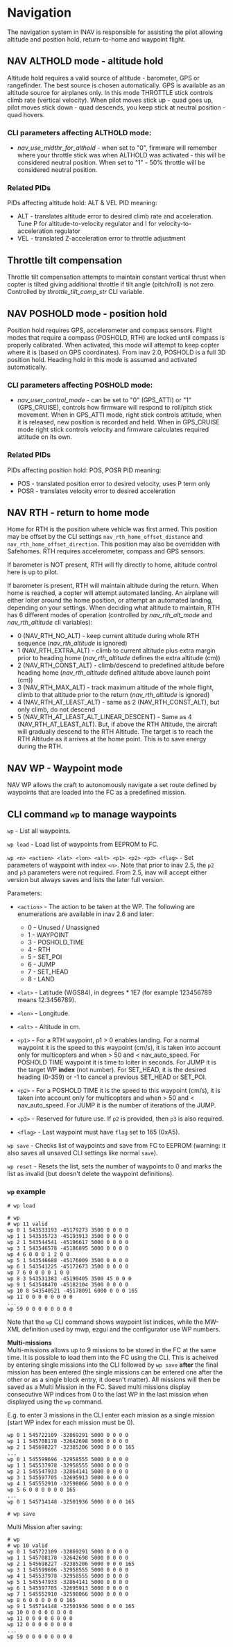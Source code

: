 # Navigation

The navigation system in INAV is responsible for assisting the pilot allowing altitude and position hold, return-to-home and waypoint flight.

## NAV ALTHOLD mode - altitude hold

Altitude hold requires a valid source of altitude - barometer, GPS or rangefinder. The best source is chosen automatically. GPS is available as an altitude source for airplanes only.
In this mode THROTTLE stick controls climb rate (vertical velocity). When pilot moves stick up - quad goes up, pilot moves stick down - quad descends, you keep stick at neutral position - quad hovers.

### CLI parameters affecting ALTHOLD mode:
* *nav_use_midthr_for_althold* - when set to "0", firmware will remember where your throttle stick was when ALTHOLD was activated - this will be considered neutral position. When set to "1" - 50% throttle will be considered neutral position.

### Related PIDs
PIDs affecting altitude hold: ALT & VEL
PID meaning:
* ALT - translates altitude error to desired climb rate and acceleration. Tune P for altitude-to-velocity regulator and I for velocity-to-acceleration regulator
* VEL - translated Z-acceleration error to throttle adjustment

## Throttle tilt compensation

Throttle tilt compensation attempts to maintain constant vertical thrust when copter is tilted giving additional throttle if tilt angle (pitch/roll) is not zero. Controlled by *throttle_tilt_comp_str* CLI variable.

## NAV POSHOLD mode - position hold

Position hold requires GPS, accelerometer and compass sensors. Flight modes that require a compass (POSHOLD, RTH) are locked until compass is properly calibrated.
When activated, this mode will attempt to keep copter where it is (based on GPS coordinates). From inav 2.0, POSHOLD is a full 3D position hold. Heading hold in this mode is assumed and activated automatically.

### CLI parameters affecting POSHOLD mode:
* *nav_user_control_mode* - can be set to "0" (GPS_ATTI) or "1" (GPS_CRUISE), controls how firmware will respond to roll/pitch stick movement. When in GPS_ATTI mode, right stick controls attitude, when it is released, new position is recorded and held. When in GPS_CRUISE mode right stick controls velocity and firmware calculates required attitude on its own.

### Related PIDs
PIDs affecting position hold: POS, POSR
PID meaning:
* POS - translated position error to desired velocity, uses P term only
* POSR - translates velocity error to desired acceleration

## NAV RTH - return to home mode

Home for RTH is the position where vehicle was first armed. This position may be offset by the CLI settings `nav_rth_home_offset_distance` and `nav_rth_home_offset_direction`. This position may also be overridden with Safehomes. RTH requires accelerometer, compass and GPS sensors.

If barometer is NOT present, RTH will fly directly to home, altitude control here is up to pilot.

If barometer is present, RTH will maintain altitude during the return. When home is reached, a copter will attempt automated landing. An airplane will either loiter around the home position, or attempt an automated landing, depending on your settings.
When deciding what altitude to maintain, RTH has 6 different modes of operation (controlled by *nav_rth_alt_mode* and *nav_rth_altitude* cli variables):
* 0 (NAV_RTH_NO_ALT) - keep current altitude during whole RTH sequence (*nav_rth_altitude* is ignored)
* 1 (NAV_RTH_EXTRA_ALT) - climb to current altitude plus extra margin prior to heading home (*nav_rth_altitude* defines the extra altitude (cm))
* 2 (NAV_RTH_CONST_ALT) - climb/descend to predefined altitude before heading home (*nav_rth_altitude* defined altitude above launch point (cm))
* 3 (NAV_RTH_MAX_ALT) - track maximum altitude of the whole flight, climb to that altitude prior to the return (*nav_rth_altitude* is ignored)
* 4 (NAV_RTH_AT_LEAST_ALT) - same as 2 (NAV_RTH_CONST_ALT), but only climb, do not descend
* 5 (NAV_RTH_AT_LEAST_ALT_LINEAR_DESCENT) - Same as 4 (NAV_RTH_AT_LEAST_ALT). But, if above the RTH Altitude, the aircraft will gradually descend to the RTH Altitude. The target is to reach the RTH Altitude as it arrives at the home point. This is to save energy during the RTH.

## NAV WP - Waypoint mode

NAV WP allows the craft to autonomously navigate a set route defined by waypoints that are loaded into the FC as a predefined mission.

## CLI command `wp` to manage waypoints

`wp` - List all waypoints.

`wp load` - Load list of waypoints from EEPROM to FC.

`wp <n> <action> <lat> <lon> <alt> <p1> <p2> <p3> <flag>` - Set parameters of waypoint with index `<n>`. Note that prior to inav 2.5, the `p2` and `p3` parameters were not required. From 2.5, inav will accept either version but always saves and lists the later full version.

Parameters:

  * `<action>` - The action to be taken at the WP. The following are enumerations are available in inav 2.6 and later:
      *  0 - Unused / Unassigned
      *  1 - WAYPOINT
      *  3 - POSHOLD_TIME
      *  4 - RTH
	  *  5 - SET_POI
      *  6 - JUMP
      *  7 - SET_HEAD
      *  8 - LAND

  * `<lat>` - Latitude (WGS84), in degrees * 1E7 (for example 123456789 means 12.3456789).

  * `<lon>` - Longitude.

  * `<alt>` - Altitude in cm.

  * `<p1>` - For a RTH waypoint, p1 > 0 enables landing. For a normal waypoint it is the speed to this waypoint (cm/s), it is taken into account only for multicopters and when > 50 and < nav_auto_speed. For POSHOLD TIME waypoint it is time to loiter in seconds. For JUMP it is the target WP **index** (not number). For SET_HEAD, it is the desired heading (0-359) or -1 to cancel a previous SET_HEAD or SET_POI.

  * `<p2>` - For a POSHOLD TIME it is the speed to this waypoint (cm/s), it is taken into account only for multicopters and when > 50 and < nav_auto_speed. For JUMP it is the number of iterations of the JUMP.

  * `<p3>` - Reserved for future use. If `p2` is provided, then `p3` is also required.

  * `<flag>` - Last waypoint must have `flag` set to 165 (0xA5).

`wp save` - Checks list of waypoints and save from FC to EEPROM (warning: it also saves all unsaved CLI settings like normal `save`).

`wp reset` - Resets the list, sets the number of waypoints to 0 and marks the list as invalid (but doesn't delete the waypoint definitions).

### `wp` example

```
# wp load

# wp
# wp 11 valid
wp 0 1 543533193 -45179273 3500 0 0 0 0
wp 1 1 543535723 -45193913 3500 0 0 0 0
wp 2 1 543544541 -45196617 5000 0 0 0 0
wp 3 1 543546578 -45186895 5000 0 0 0 0
wp 4 6 0 0 0 1 2 0 0
wp 5 1 543546688 -45176009 3500 0 0 0 0
wp 6 1 543541225 -45172673 3500 0 0 0 0
wp 7 6 0 0 0 0 1 0 0
wp 8 3 543531383 -45190405 3500 45 0 0 0
wp 9 1 543548470 -45182104 3500 0 0 0 0
wp 10 8 543540521 -45178091 6000 0 0 0 165
wp 11 0 0 0 0 0 0 0 0
...
wp 59 0 0 0 0 0 0 0 0
```

Note that the `wp` CLI command shows waypoint list indices, while the MW-XML definition used by mwp, ezgui and the configurator use WP numbers.

**Multi-missions**\
Multi-missions allows up to 9 missions to be stored in the FC at the same time. It is possible to load them into the FC using the CLI. This is acheived by entering single missions into the CLI followed by `wp save` **after** the final mission has been entered (the single missions can be entered one after the other or as a single block entry, it doesn't matter). All missions will then be saved as a Multi Mission in the FC. Saved multi missions display consecutive WP indices from 0 to the last WP in the last mission when displayed using the `wp` command.

E.g. to enter 3 missions in the CLI enter each mission as a single mission (start WP index for each mission must be 0).
```
wp 0 1 545722109 -32869291 5000 0 0 0 0
wp 1 1 545708178 -32642698 5000 0 0 0 0
wp 2 1 545698227 -32385206 5000 0 0 0 165
...
wp 0 1 545599696 -32958555 5000 0 0 0 0
wp 1 1 545537978 -32958555 5000 0 0 0 0
wp 2 1 545547933 -32864141 5000 0 0 0 0
wp 3 1 545597705 -32695913 5000 0 0 0 0
wp 4 1 545552910 -32598066 5000 0 0 0 0
wp 5 6 0 0 0 0 0 0 165
...
wp 0 1 545714148 -32501936 5000 0 0 0 165

# wp save
```

Multi Mission after saving:
```
# wp
# wp 10 valid
wp 0 1 545722109 -32869291 5000 0 0 0 0
wp 1 1 545708178 -32642698 5000 0 0 0 0
wp 2 1 545698227 -32385206 5000 0 0 0 165
wp 3 1 545599696 -32958555 5000 0 0 0 0
wp 4 1 545537978 -32958555 5000 0 0 0 0
wp 5 1 545547933 -32864141 5000 0 0 0 0
wp 6 1 545597705 -32695913 5000 0 0 0 0
wp 7 1 545552910 -32598066 5000 0 0 0 0
wp 8 6 0 0 0 0 0 0 165
wp 9 1 545714148 -32501936 5000 0 0 0 165
wp 10 0 0 0 0 0 0 0 0
wp 11 0 0 0 0 0 0 0 0
wp 12 0 0 0 0 0 0 0 0
...
wp 59 0 0 0 0 0 0 0 0
```